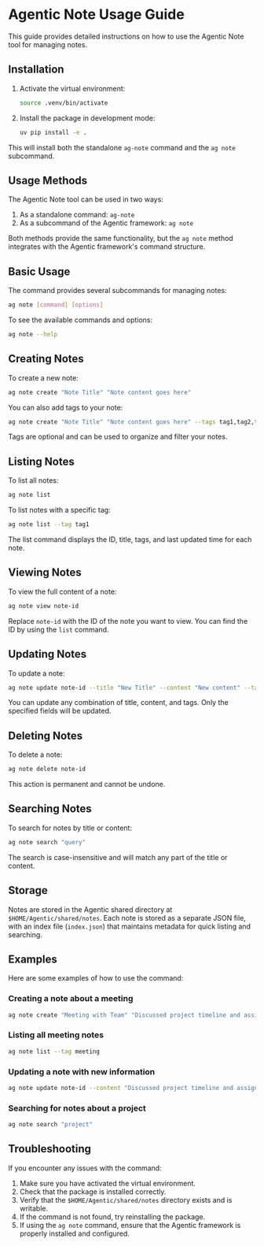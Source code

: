 # Agentic Note Usage Guide

This guide provides detailed instructions on how to use the Agentic Note tool for managing notes.

## Installation

1. Activate the virtual environment:
   ```bash
   source .venv/bin/activate
   ```

2. Install the package in development mode:
   ```bash
   uv pip install -e .
   ```

This will install both the standalone `ag-note` command and the `ag note` subcommand.

## Usage Methods

The Agentic Note tool can be used in two ways:

1. As a standalone command: `ag-note`
2. As a subcommand of the Agentic framework: `ag note`

Both methods provide the same functionality, but the `ag note` method integrates with the Agentic framework's command structure.

## Basic Usage

The command provides several subcommands for managing notes:

```bash
ag note [command] [options]
```

To see the available commands and options:

```bash
ag note --help
```

## Creating Notes

To create a new note:

```bash
ag note create "Note Title" "Note content goes here"
```

You can also add tags to your note:

```bash
ag note create "Note Title" "Note content goes here" --tags tag1,tag2,tag3
```

Tags are optional and can be used to organize and filter your notes.

## Listing Notes

To list all notes:

```bash
ag note list
```

To list notes with a specific tag:

```bash
ag note list --tag tag1
```

The list command displays the ID, title, tags, and last updated time for each note.

## Viewing Notes

To view the full content of a note:

```bash
ag note view note-id
```

Replace `note-id` with the ID of the note you want to view. You can find the ID by using the `list` command.

## Updating Notes

To update a note:

```bash
ag note update note-id --title "New Title" --content "New content" --tags tag1,tag3
```

You can update any combination of title, content, and tags. Only the specified fields will be updated.

## Deleting Notes

To delete a note:

```bash
ag note delete note-id
```

This action is permanent and cannot be undone.

## Searching Notes

To search for notes by title or content:

```bash
ag note search "query"
```

The search is case-insensitive and will match any part of the title or content.

## Storage

Notes are stored in the Agentic shared directory at `$HOME/Agentic/shared/notes`. Each note is stored as a separate JSON file, with an index file (`index.json`) that maintains metadata for quick listing and searching.

## Examples

Here are some examples of how to use the command:

### Creating a note about a meeting

```bash
ag note create "Meeting with Team" "Discussed project timeline and assigned tasks." --tags meeting,project
```

### Listing all meeting notes

```bash
ag note list --tag meeting
```

### Updating a note with new information

```bash
ag note update note-id --content "Discussed project timeline and assigned tasks. Follow-up meeting scheduled for next week."
```

### Searching for notes about a project

```bash
ag note search "project"
```

## Troubleshooting

If you encounter any issues with the command:

1. Make sure you have activated the virtual environment.
2. Check that the package is installed correctly.
3. Verify that the `$HOME/Agentic/shared/notes` directory exists and is writable.
4. If the command is not found, try reinstalling the package.
5. If using the `ag note` command, ensure that the Agentic framework is properly installed and configured.
